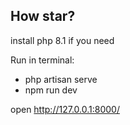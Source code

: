 ## How star?

install php 8.1 if you need

Run in terminal:
- php artisan serve
- npm run dev

open http://127.0.0.1:8000/
